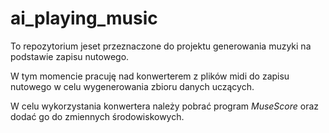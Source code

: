 # ai_playing_music

To repozytorium jeset przeznaczone do projektu generowania muzyki na podstawie zapisu nutowego.

W tym momencie pracuję nad konwerterem z plików midi do zapisu nutowego w celu wygenerowania zbioru danych uczących.

W celu wykorzystania konwertera należy pobrać program *MuseScore* oraz dodać go do zmiennych środowiskowych.